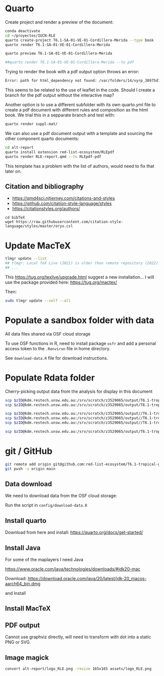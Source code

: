 # Quarto

Create project and render a preview of the document:

```sh
conda deactivate
cd ~/proyectos/IUCN-RLE
quarto create-project T6.1-SA-01-VE-01-Cordillera-Merida --type book
quarto render T6.1-SA-01-VE-01-Cordillera-Merida

quarto preview T6.1-SA-01-VE-01-Cordillera-Merida

##quarto render T6.1-SA-01-VE-01-Cordillera-Merida --to pdf
```

Trying to render the book with a pdf output option throws an error:

```sh
Error: path for html_dependency not found: /var/folders/14/vyrp_30975d7y17lqxjblf2c0000gn/T//RtmpTv7Ea9
```
This seems to be related to the use of leaflet in the code. Should I create a branch for the pdf output without the interactive map?

Another option is to use a different subfolder with its own quarto.yml file to create a pdf document with different rules and composition as the html book. We trial this in a sepparate branch and test with:

```sh
quarto render suppl-mat/
```

We can also use a pdf document output with a template and sourcing the other component quarto documents:
```sh
cd alt-report
quarto install extension red-list-ecosystem/RLEpdf
quarto render RLE-report.qmd --to RLEpdf-pdf
```

This template has a problem with the list of authors, would need to fix that later on.


## Citation and bibliography

- https://qmd4sci.njtierney.com/citations-and-styles
- https://github.com/citation-style-language/styles
- https://citationstyles.org/authors/

```{bash}
cd bibTeX
wget https://raw.githubusercontent.com/citation-style-language/styles/master/oryx.csl
```
# Update MacTeX

```sh
tlmgr update --list
## tlmgr: Local TeX Live (2021) is older than remote repository (2022).
## ...
```

This https://tug.org/texlive/upgrade.html suggest a new installation... I will use the package provided here: https://tug.org/mactex/

Then:

```sh
sudo tlmgr update --self --all
```

# Populate a sandbox folder with data

All data files shared via OSF cloud storage

To use OSF functions in R, need to install package `osfr` and add a personal access token to the `.Renviron` file in home directory.

See `download-data.R` file for download instructions.

# Populate Rdata folder

Cherry-picking output data from the analysis for display in this document

```sh
scp $zID@kdm.restech.unsw.edu.au:/srv/scratch/z3529065/output/T6.1-tropical-glaciers/OUTPUT/bioclim-data-groups.rda Rdata/
scp $zID@kdm.restech.unsw.edu.au:/srv/scratch/z3529065/output/T6.1-tropical-glaciers/OUTPUT/assessment-data-Cordillera-de-Merida.rda Rdata

scp $zID@kdm.restech.unsw.edu.au:/srv/scratch/z3529065/output//T6.1-tropical-glaciers/OUTPUT/Group-29/modis-LST-and-CHIRPS.rda Rdata
scp $zID@kdm.restech.unsw.edu.au:/srv/scratch/z3529065/output//T6.1-tropical-glaciers/OUTPUT/Group-29/RS-at-climate-station.rda Rdata
scp $zID@kdm.restech.unsw.edu.au:/srv/scratch/z3529065/output//T6.1-tropical-glaciers/OUTPUT/gbm-model-Cordillera-de-Merida Rdata

scp $zID@kdm.restech.unsw.edu.au:/srv/scratch/z3529065/output/T6.1-tropical-glaciers/OUTPUT/trop-glacier-classified.rda Rdata/

```

# git / GitHub

```sh
git remote add origin git@github.com:red-list-ecosystem/T6.1-tropical-glaciers-docs.git
git push -u origin main
```



## Data download
We need to download data from the OSF cloud storage:

Run the script in `config/download-data.R`

## Install quarto

Download from here and install: https://quarto.org/docs/get-started/

## Install Java

For some of the maplayers I need Java

https://www.oracle.com/java/technologies/downloads/#jdk20-mac

Download:
https://download.oracle.com/java/20/latest/jdk-20_macos-aarch64_bin.dmg

and Install

## Install MacTeX


## PDF output
Cannot use graphviz directly, will need to transform with dot into a static PNG or SVG.

## Image magick

```sh
convert alt-report/logo_RLE.png -resize 165x165 assets/logo_RLE.png

```
